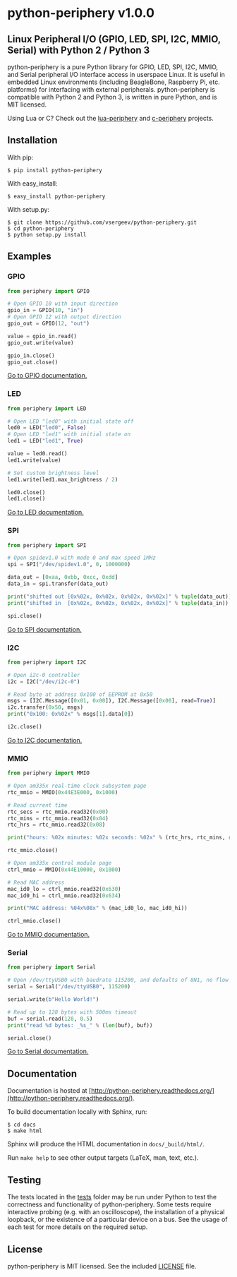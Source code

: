 # python-periphery v1.0.0

## Linux Peripheral I/O (GPIO, LED, SPI, I2C, MMIO, Serial) with Python 2 / Python 3

python-periphery is a pure Python library for GPIO, LED, SPI, I2C, MMIO, and Serial peripheral I/O interface access in userspace Linux. It is useful in embedded Linux environments (including BeagleBone, Raspberry Pi, etc. platforms) for interfacing with external peripherals. python-periphery is compatible with Python 2 and Python 3, is written in pure Python, and is MIT licensed.

Using Lua or C? Check out the [lua-periphery](https://github.com/vsergeev/lua-periphery) and [c-periphery](https://github.com/vsergeev/c-periphery) projects.

## Installation

With pip:
``` text
$ pip install python-periphery
```

With easy_install:
``` text
$ easy_install python-periphery
```

With setup.py:
``` text
$ git clone https://github.com/vsergeev/python-periphery.git
$ cd python-periphery
$ python setup.py install
```

## Examples

### GPIO

``` python
from periphery import GPIO

# Open GPIO 10 with input direction
gpio_in = GPIO(10, "in")
# Open GPIO 12 with output direction
gpio_out = GPIO(12, "out")

value = gpio_in.read()
gpio_out.write(value)

gpio_in.close()
gpio_out.close()
```

[Go to GPIO documentation.](http://python-periphery.readthedocs.org/en/latest/gpio.html)

### LED

``` python
from periphery import LED

# Open LED "led0" with initial state off
led0 = LED("led0", False)
# Open LED "led1" with initial state on
led1 = LED("led1", True)

value = led0.read()
led1.write(value)

# Set custom brightness level
led1.write(led1.max_brightness / 2)

led0.close()
led1.close()
```

[Go to LED documentation.](http://python-periphery.readthedocs.org/en/latest/led.html)

### SPI

``` python
from periphery import SPI

# Open spidev1.0 with mode 0 and max speed 1MHz
spi = SPI("/dev/spidev1.0", 0, 1000000)

data_out = [0xaa, 0xbb, 0xcc, 0xdd]
data_in = spi.transfer(data_out)

print("shifted out [0x%02x, 0x%02x, 0x%02x, 0x%02x]" % tuple(data_out))
print("shifted in  [0x%02x, 0x%02x, 0x%02x, 0x%02x]" % tuple(data_in))

spi.close()
```

[Go to SPI documentation.](http://python-periphery.readthedocs.org/en/latest/spi.html)

### I2C

``` python
from periphery import I2C

# Open i2c-0 controller
i2c = I2C("/dev/i2c-0")

# Read byte at address 0x100 of EEPROM at 0x50
msgs = [I2C.Message([0x01, 0x00]), I2C.Message([0x00], read=True)]
i2c.transfer(0x50, msgs)
print("0x100: 0x%02x" % msgs[1].data[0])

i2c.close()
```

[Go to I2C documentation.](http://python-periphery.readthedocs.org/en/latest/i2c.html)

### MMIO

``` python
from periphery import MMIO

# Open am335x real-time clock subsystem page
rtc_mmio = MMIO(0x44E3E000, 0x1000)

# Read current time
rtc_secs = rtc_mmio.read32(0x00)
rtc_mins = rtc_mmio.read32(0x04)
rtc_hrs = rtc_mmio.read32(0x08)

print("hours: %02x minutes: %02x seconds: %02x" % (rtc_hrs, rtc_mins, rtc_secs))

rtc_mmio.close()

# Open am335x control module page
ctrl_mmio = MMIO(0x44E10000, 0x1000)

# Read MAC address
mac_id0_lo = ctrl_mmio.read32(0x630)
mac_id0_hi = ctrl_mmio.read32(0x634)

print("MAC address: %04x%08x" % (mac_id0_lo, mac_id0_hi))

ctrl_mmio.close()
```

[Go to MMIO documentation.](http://python-periphery.readthedocs.org/en/latest/mmio.html)

### Serial

``` python
from periphery import Serial

# Open /dev/ttyUSB0 with baudrate 115200, and defaults of 8N1, no flow control
serial = Serial("/dev/ttyUSB0", 115200)

serial.write(b"Hello World!")

# Read up to 128 bytes with 500ms timeout
buf = serial.read(128, 0.5)
print("read %d bytes: _%s_" % (len(buf), buf))

serial.close()
```

[Go to Serial documentation.](http://python-periphery.readthedocs.org/en/latest/serial.html)

## Documentation

Documentation is hosted at [http://python-periphery.readthedocs.org/](http://python-periphery.readthedocs.org/).

To build documentation locally with Sphinx, run:

```
$ cd docs
$ make html
```

Sphinx will produce the HTML documentation in `docs/_build/html/`.

Run `make help` to see other output targets (LaTeX, man, text, etc.).

## Testing

The tests located in the [tests](tests/) folder may be run under Python to test the correctness and functionality of python-periphery. Some tests require interactive probing (e.g. with an oscilloscope), the installation of a physical loopback, or the existence of a particular device on a bus. See the usage of each test for more details on the required setup.

## License

python-periphery is MIT licensed. See the included [LICENSE](LICENSE) file.


